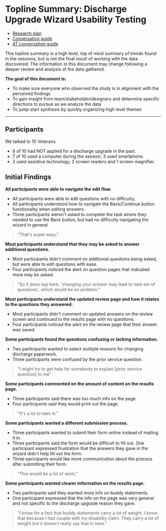 <!-- This was copied over from the VSA document at https://github.com/department-of-veterans-affairs/va.gov-team/blob/master/teams/vsa/design/topline-summary-template.md -->

# Topline Summary: Discharge Upgrade Wizard Usability Testing 
- [Research plan](https://github.com/department-of-veterans-affairs/va.gov-team/blob/master/products/veteran-military-records/discharge-upgrade-wizard/research/2024-Review-Flow/research-plan.md)
- [Conversation guide](https://github.com/department-of-veterans-affairs/va.gov-team/blob/master/products/veteran-military-records/discharge-upgrade-wizard/research/2024-Review-Flow/conversation-guide.md)
- [AT conversation guide](https://github.com/department-of-veterans-affairs/va.gov-team/blob/master/products/veteran-military-records/discharge-upgrade-wizard/research/2024-Review-Flow/conversation-guide-at.md)

This topline summary is a high level, top of mind summary of trends found in the sessions, but is not the final result of working with the data discovered. The information in this document may change following a deeper review and analysis of the data gathered. 

**The goal of this document is:**
 - To make sure everyone who observed the study is in alignment with the perceived findings
 - To gain insight from team/stakeholder/designers and determine specific directions to pursue as we analyze the data
 - To jump start synthesis by quickly organizing high level themes 

---
## Participants

We talked to 10 Veterans.
- 6 of 10 had NOT applied for a discharge upgrade in the past.
- 7 of 10 used a computer during the session; 3 used smartphone.
- 3 used assistive technology; 2 screen readers and 1 screen magnifier. 
  
## Initial Findings


**All participants were able to navigate the edit flow.**

- All participants were able to edit questions with no difficulty.
- All participants understood how to navigate the Back/Continue button functionality when editing answers.
- Three participants weren't asked to complete the task where they needed to use the Back button, but had no difficulty navigating the wizard in general.
> "That's super easy."

**Most participants understand that they may be asked to answer additional questions.**
- Most participants didn't comment on additional questions being asked, but were able to edit questions with ease.
- Four participants noticed the alert on question pages that indicated more may be asked.
> "So it does say here, 'changing your answer may lead to new set of questions', which would be no problem."

**Most participants understand the updated review page and how it relates to the questions they answered.**
- Most participants didn't comment on updated answers on the review screen and continued to the results page with no questions.
- Four participants noticed the alert on the review page that their answer was saved.

**Some participants found the questions confusing or lacking information.**
- Two participants wanted to select multiple reasons for changing discharge paperwork.
- Three participants were confused by the prior service question.
> "I might try to get help for somebody to explain [prior service question] to me"

**Some participants commented on the amount of content on the results page.**
- Three participants said there was too much info on the page.
- Four participants said they would print out the page.
> "It's a lot to take in."

**Some participants wanted a different submission process.**
- Three participants wanted to submit their form online instead of mailing it in. 
- Three participants said the form would be difficult to fill out. One participant expressed frustration that the answers they gave in the wizard didn't help fill out the form.
- Three paricipants would like more communication about the process after submitting their form.
> "This would be a lot of work."

 **Some participants wanted clearer information on the results page.**
- Two participants said they wanted more info on buddy statements. 
- One participant expressed that the info on the page was very general and not specific to the discharge upgrade reason they gave.
> "I know for a fact that buddy statements carry a lot of weight. I know that because I had couple with my disability claim. They carry a lot of weight but it doesn't really say that in here."

